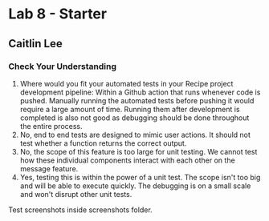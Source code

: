 # Lab 8 - Starter

## Caitlin Lee

### Check Your Understanding
1. Where would you fit your automated tests in your Recipe project development pipeline: Within a Github action that runs whenever code is pushed. Manually running the automated tests before pushing it would require a large amount of time. Running them after development is completed is also not good as debugging should be done throughout the entire process.
2. No, end to end tests are designed to mimic user actions. It should not test whether a function returns the correct output.
3. No, the scope of this feature is too large for unit testing. We cannot test how these individual components interact with each other on the message feature. 
4. Yes, testing this is within the power of a unit test. The scope isn't too big and will be able to execute quickly. The debugging is on a small scale and won't disrupt other unit tests.

Test screenshots inside screenshots folder.